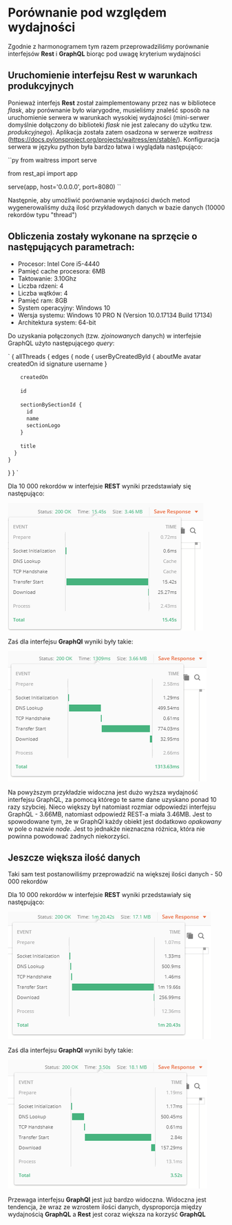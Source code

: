 # Porównanie pod względem wydajności

Zgodnie z harmonogramem tym razem przeprowadziliśmy porównanie interfejsów **Rest** i **GraphQL** biorąc pod uwagę kryterium wydajności

## Uruchomienie interfejsu **Rest** w warunkach produkcyjnych

Ponieważ interfejs **Rest** został zaimplementowany przez nas w bibliotece *flask*, aby porównanie było wiarygodne, musieliśmy znaleść sposób na uruchomienie serwera w warunkach wysokiej wydajności (mini-serwer domyślnie dołączony do biblioteki *flask* nie jest zalecany do użytku tzw. *produkcyjnego*). Aplikacja została zatem osadzona w serwerze *waitress* (https://docs.pylonsproject.org/projects/waitress/en/stable/). Konfiguracja serwera w języku python była bardzo łatwa i wyglądała następująco:

``py
from waitress import serve

from rest_api import app

serve(app, host='0.0.0.0', port=8080)
``

Następnie, aby umożliwić porównanie wydajności dwóch metod wygenerowaliśmy dużą ilość przykładowych danych w bazie danych (10000 rekordów typu "thread")

## Obliczenia zostały wykonane na sprzęcie o następujących parametrach:

* Procesor: Intel Core i5-4440
* Pamięć cache procesora: 6MB
* Taktowanie: 3.10Ghz
* Liczba rdzeni: 4
* Liczba wątków: 4
* Pamięć ram: 8GB
* System operacyjny: Windows 10
* Wersja systemu: Windows 10 PRO N (Version 10.0.17134 Build 17134)
* Architektura system: 64-bit

Do uzyskania połączonych (tzw. *zjoinowanych* danych) w interfejsie GraphQL użyto następującego *query*:

`
{
  allThreads {
    edges {
      node {
        userByCreatedById {
          aboutMe
          avatar
          createdOn
          id
          signature
          username
        }
        
        createdOn

        id
        
        sectionBySectionId {
          id
          name
          sectionLogo
        }
        
        title
      }
    }
  }
}
`

Dla 10 000 rekordów w interfejsie **REST** wyniki przedstawiały się następująco:

![rest10k](https://raw.githubusercontent.com/szymonsadowski3/StudioProjektowe2/master/documentation/rest10k.png)

Zaś dla interfejsu **GraphQl** wyniki były takie:

![graphql10k](https://raw.githubusercontent.com/szymonsadowski3/StudioProjektowe2/master/documentation/graphql10k.png)

Na powyższym przykładzie widoczna jest dużo wyższa wydajność interfejsu GraphQL, za pomocą którego te same dane uzyskano ponad 10 razy szybciej. Nieco większy był natomiast rozmiar odpowiedzi interfejsu GraphQL - 3.66MB, natomiast odpowiedź REST-a miała 3.46MB. Jest to spowodowane tym, że w GraphQl każdy obiekt jest dodatkowo *opakowany* w pole o nazwie *node*. Jest to jednakże nieznaczna różnica, która nie powinna powodować żadnych niekorzyści.

## Jeszcze większa ilość danych

Taki sam test postanowiliśmy przeprowadzić na większej ilości danych - 50 000 rekordów

Dla 10 000 rekordów w interfejsie **REST** wyniki przedstawiały się następująco:

![rest50k](https://raw.githubusercontent.com/szymonsadowski3/StudioProjektowe2/master/documentation/rest50k.png)

Zaś dla interfejsu **GraphQl** wyniki były takie:

![graphql50k](https://raw.githubusercontent.com/szymonsadowski3/StudioProjektowe2/master/documentation/graphql50k.png)

Przewaga interfejsu **GraphQl** jest już bardzo widoczna. Widoczna jest tendencja, że wraz ze wzrostem ilości danych, dysproporcja między wydajnością **GraphQL** a **Rest** jest coraz większa na korzyść **GraphQL**